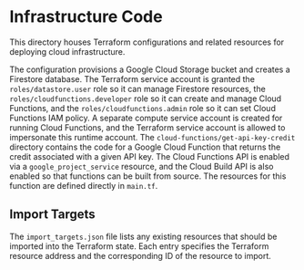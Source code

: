 # Infrastructure Code

This directory houses Terraform configurations and related resources for deploying cloud infrastructure.

The configuration provisions a Google Cloud Storage bucket and creates a
Firestore database. The Terraform service account is granted the
`roles/datastore.user` role so it can manage Firestore resources, the
`roles/cloudfunctions.developer` role so it can create and manage Cloud
Functions, and the `roles/cloudfunctions.admin` role so it can set Cloud
Functions IAM policy. A separate compute service account is created for running
Cloud Functions, and the Terraform service account is allowed to
impersonate this runtime account. The `cloud-functions/get-api-key-credit` directory contains the code
for a Google Cloud Function that returns the credit associated with a given API
key. The
Cloud Functions API is enabled via a `google_project_service` resource, and the
Cloud Build API is also enabled so that functions can be built from source. The
resources for this function are defined directly in `main.tf`.

## Import Targets

The `import_targets.json` file lists any existing resources that should be
imported into the Terraform state. Each entry specifies the Terraform resource
address and the corresponding ID of the resource to import.
